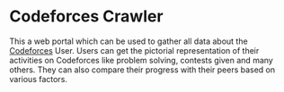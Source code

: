 # Codeforces Crawler

This a web portal which can be used to gather all data about the [Codeforces](https://codeforces.com/) User. 
Users can get the pictorial representation of their activities on Codeforces like problem solving, contests given and many others. They can also compare their progress with their peers based on various factors.

